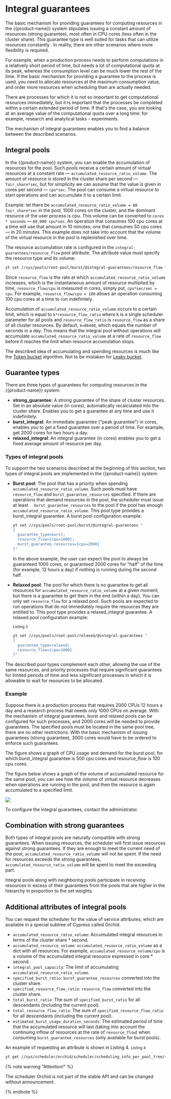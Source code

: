 # Integral guarantees

The basic mechanism for providing guarantees for computing resources in the {{product-name}} system stipulates issuing a constant amount of resources (strong guarantee), most often in CPU cores (less often in the cluster share). This guarantee type is well suited for tasks that can utilize resources constantly . In reality, there are other scenarios where more flexibility is required.

For example, when a production process needs to perform computations in a relatively short period of time, but needs a lot of computational quota at its peak, whereas the consumption level can be much lower the rest of the time. If the basic mechanism for providing a guarantee to the process is used, you need to allocate resources at the maximum consumption value, and order more resources when scheduling than are actually needed.

There are processes for which it is not so important to get computational resources immediately, but it is important that the processes be completed within a certain extended period of time. If that's the case, you are looking at an average value of the computational quota over a long time: for example, research and analytical tasks - experiments.

The mechanism of integral guarantees enables you to find a balance between the described scenarios.

## Integral pools

In the {{product-name}} system, you can enable the accumulation of resources for the pool. Such pools receive a certain amount of virtual resources at a constant rate — `accumulated_resource_ratio_volume`. The amount of resource is stored in the cluster share per second — `fair_share*sec`, but for simplicity we can assume that the value is given in cores per second — `cpu*sec`. The pool can consume a virtual resource to start operations and can accumulate it to a certain limit.

Example: let there be `accumulated_resource_ratio_volume = 60 fair_share*sec` in the pool, 1000 cores on the cluster, and the dominant resource of the user process is cpu. This volume can be converted to `cores * seconds` — `60,000 cpu*sec`. An operation that consumes 100 cpu cores at a time will use that amount in 10 minutes; one that consumes 50 cpu cores — in 20 minutes. This example does not take into account that the volume of the virtual resource in the pool is replenished over time.

The resource accumulation rate is configured in the `integral-guarantees/resource_flow` pool attribute. The attribute value must specify the resource type and its volume:

```bash
yt set //sys/pools/root-pool/burst/@integral-guarantees/resource_flow "{cpu=100}"
```

Since `resource_flow` is  the rate at which `accumulated_resource_ratio_volume` increases, which is the instantaneous amount of resource multiplied by time, `resource_flow/cpu` is measured in cores, simply put, `cpu*sec/sec = cpu`. For example, `resource_flow/cpu = 100` allows an operation consuming 100 cpu cores at a time to run indefinitely.

Accumulation of `accumulated_resource_ratio_volume` occurs to a certain limit, which is equal to `k*resource_flow_ratio` where k is a single scheduler parameter for all pools and `resource_flow_ratio` is `resource_flow` as a share of all cluster resources. By default, `k=86400`, which equals the number of seconds in a day. This means that the integral pool without operations will accumulate `accumulated_resource_ratio_volume` at a rate of `resource_flow` before it reaches the limit when resource accumulation stops.

The described idea of accumulating and spending resources is much like the [Token bucket](https://en.wikipedia.org/wiki/Token_bucket) algorithm. Not to be mistaken for [Leaky bucket](https://en.wikipedia.org/wiki/Leaky_bucket).

## Guarantee types

There are three types of guarantees for computing resources in the {{product-name}} system:

- **strong_guarantee**: A strong guarantee of the share of cluster resources. Set in an absolute value (in cores), automatically recalculated into the cluster share. Enables you to get a guarantee at any time and use it indefinitely.
- **burst_integral**: An immediate guarantee ("peak guarantee") in cores, enables you to get a fixed guarantee over a period of time. For example, get 2000 cores for two hours a day.
- **relaxed_integral**: An integral guarantee (in cores) enables you to get a fixed average amount of resource per day.

### Types of integral pools

To support the two scenarios described at the beginning of this section, two types of integral pools are implemented in the {{product-name}} system:
- **Burst pool**: The pool that has a priority when spending `accumulated_resource_ratio_volume`. Such pools must have `resource_flow` and `burst_guarantee_resources` specified. If there are operations that demand resources in the pool, the scheduler must issue at least `  burst_guarantee_resources` to the pool if the pool has enough `accumulated_resource_ratio_volume`. This pool type provides a burst_integral guarantee.
   A burst pool configuration example:

   ```bash
   yt set //sys/pools/root-pool/burst/@integral-guarantees "
   {
     guarantee_type=burst;
     resource_flow={cpu=1000};
     burst_guarantee_resources={cpu=2000}
   }"
   ```

   In the above example, the user can expect the pool to always be guaranteed 1000 cores, or guaranteed 2000 cores for "half" of the time (for example, 12 hours a day) if nothing is running during the second half.
- **Relaxed pool**: The pool for which there is no guarantee to get all resources for `accumulated_resource_ratio_volume` at a given moment, but there is a guarantee to get them in the end (within a day). You can only set `resource_flow` for a relaxed pool. Such pools are expected to run operations that do not immediately require the resources they are entitled to. This pool type provides a relaxed_integral guarantee.
   A relaxed pool configuration example:

   <small>Listing 3</small>
   ```bash
   yt set //sys/pools/root-pool/relaxed/@integral-guarantees "
   {
     guarantee_type=relaxed;
     resource_flow={cpu=1000}
   }"
   ```

The described pool types complement each other, allowing the use of the same resources, and priority processes that require significant guarantees for limited periods of time and less significant processes in which it is allowable to wait for resources to be allocated.

### Example

Suppose there is a production process that requires 2000 CPUs 12 hours a day and a research process that needs only 1000 CPUs on average. With the mechanism of integral guarantees, burst and relaxed pools can be configured for such processes, and 2000 cores will be needed to provide guarantees. The specified pools must be located in the same pool tree, there are no other restrictions. With the basic mechanism of issuing guarantees (strong guarantee), 3000 cores would have to be ordered to enforce such guarantees.

The figure shows a graph of CPU usage and demand for the burst pool, for which burst_integral guarantee is 500 cpu cores and resource_flow is 100 cpu cores.

The figure below shows a graph of the volume of accumulated resource for the same pool, you can see how the volume of virtual resource decreases when operations are running in the pool, and then the resource is again accumulated to a specified limit.

![](../../../../../images/pool_accumulated_resource_ratio_volume.png)

To configure the integral guarantees, contact the administrator.
## Combination with strong guarantees

Both types of integral pools are naturally compatible with strong guarantees. When issuing resources, the scheduler will first issue resources against strong guarantees. If they are enough to meet the current need of the pool, `accumulated_resource_ratio_volume` will not be spent. If the need for resources exceeds the strong guarantees, `accumulated_resource_ratio_volume` will be spent to meet the exceeding part.

Integral pools along with neighboring pools participate in receiving resources in excess of their guarantees from the pools that are higher in the hierarchy in proportion to the set weights.

## Additional attributes of integral pools

You can request the scheduler for the value of service attributes, which are available in a special subtree of Cypress called Orchid.

- `accumulated_resource_ratio_volume`: Accumulated integral resources in terms of the cluster share * second.
- `accumulated_resource_volume`: `accumulated_resource_ratio_volume` as a dict with all resources. For example, `accumulated_resource_volume/cpu` is a volume of the accumulated integral resource expressed in core * second.
- `integral_pool_capacity`: The limit of accumulating `accumulated_resource_ratio_volume`.
- `specified_burst_ratio`: `burst_guarantee_resources` converted into the cluster share.
- `specified_resource_flow_ratio`: `resource_flow` converted into the cluster share.
- `total_burst_ratio`: The sum of `specified_burst_ratio` for all descendants (including the current pool).
- `total_resource_flow_ratio`: The sum of `specified_resource_flow_ratio` for all descendants (including the current pool).
- `estimated_burst_usage_duration_seconds`: The estimated period of time that the accumulated resource will last (taking into account the continuing inflow of resources at the rate of `resource_flow`) when consuming `burst_guarantee_resources` (only available for burst pools).

An example of requesting an attribute is shown in Listing 4.
<small>Listing 4</small>

```bash
yt get //sys/scheduler/orchid/scheduler/scheduling_info_per_pool_tree/{{pool-tree}}/fair_share_info/pools/pool_name/integral_pool_capacity
```

{% note warning "Attention!" %}

The scheduler Orchid is not part of the stable API and can be changed without announcement.

{% endnote %}

